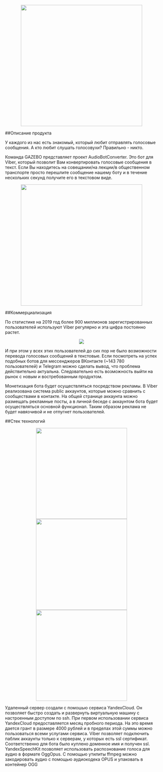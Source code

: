 <p align="center"><img src="https://sun9-45.userapi.com/c858224/v858224213/10ad81/y2U43kGrk2Q.jpg" width="400"></p>

##Описание продукта

У каждого из нас есть знакомый, который любит отправлять голосовые сообщения. А кто любит слушать голосовухи? Правильно - никто.

Команда GAZEBO представляет проект AudioBotConverter. Это бот для Viber, который позволит Вам конвертировать голосовые сообщения в текст.
Если Вы находитесь на совещании/на лекции/в общественном транспорте просто перешлите сообщение нашему боту и в течение нескольких секунд получите его в текстовом виде.

<p align="center"><img src="https://sun9-64.userapi.com/c857024/v857024324/4086/gs2dSNbIQAk.jpg" width="400"></p>

##Коммерциализация

По статистике на 2019 год более 900 миллионов зарегистрированных пользователей используют Viber регулярно и эта цифра постоянно растет.
<p align="center"><img src="https://sun9-16.userapi.com/c855236/v855236265/188399/MXn7HGKlTdU.jpg"></p>
И при этом у всех этих пользователей до сих пор не было возможности перевода голосовых сообщений в текстовые.
Если посмотреть на успех подобных ботов для мессенджеров ВКонтакте (~143 780 пользователей) и Telegram можно сделать вывод, что проблема
действительно актуальна. Следовательно есть возможность выйти на рынок с новым и востребованным продуктом. 

Монетизация бота будет осуществляться посредством рекламы. В Viber реализована система public аккаунтов, которые можно сравнить с сообществами в контакте.
На общей странице аккаунта можно размещать рекламные посты, а в личной беседе с аккаунтом бота будет осуществляться основной функционал. Таким образом реклама не будет навязчивой и не отпугнет пользователей.

##Стек технологий

<p align="center"><img src="http://pngimg.com/uploads/viber/viber_PNG15.png" width="300">
<img src="https://2019.codefest.ru/upload/partners/logo_1550079373.png" width="300">
<img src="https://sun9-16.userapi.com/c856120/v856120183/17cf82/IxEeWSZBf2I.jpg" width="300"></p>
<p align="center"></p>


Удаленный сервер создали с помошью сервиса YandexCloud. Он позволяет быстро создать и развернуть виртуальную машину с настроенным доступом по ssh.
При первом использовании сервиса YandexCloud предоставляется месяц пробного периода. На это время дается грант в размере 4000 рублей и в пределах этой суммы можно пользоваться всеми услугами сервиса. 
Viber позволяет подключить паблик аккаунты только к серверам, у которых есть ssl сертификат. Соответственно для бота было куплено доменное имя и получен ssl.
YandexSpeechKit позволяет использовать распознование голоса для аудио в формате OggOpus. C помощью утилиты ffmpeg можно закодировать аудио с помощью аудиокодека OPUS и упаковать в контейнер OGG

